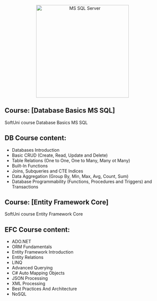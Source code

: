 <p align="center">
	<a href="https://www.microsoft.com/en-us/sql-server/sql-server-downloads"><img src="https://greenwireit.com/wp-content/uploads/2013/05/sql-server-express1.png" alt="MS SQL Server" width="300" align="center"></a>
<p>

## Course: [Database Basics MS SQL]
SoftUni course Database Basics MS SQL

## DB Course content:
- Databases Introduction
- Basic CRUD (Create, Read, Update and Delete)
- Table Relations (One to One, One to Many, Many ot Many)
- Built-In Functions
- Joins, Subqueries and CTE Indices 
- Data Aggregation (Group By, Min, Max, Avg, Count, Sum)
- Database Programmability (Functions, Procedures and Triggers) and Transactions
	
## Course: [Entity Framework Core]
SoftUni course Entity Framework Core

## EFC Course content:
- ADO.NET
- ORM Fundamentals
- Entity Framework Introduction
- Entity Relations
- LINQ
- Advanced Querying
- C# Auto Mapping Objects
- JSON Processing
- XML Processing
- Best Practices And Architecture
- NoSQL
